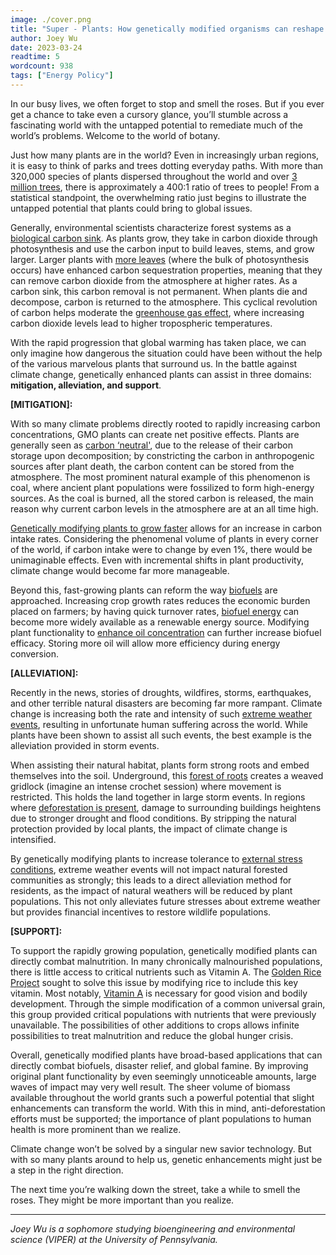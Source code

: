 ```yaml
---
image: ./cover.png
title: "Super - Plants: How genetically modified organisms can reshape the way we approach climate change"
author: Joey Wu
date: 2023-03-24
readtime: 5
wordcount: 938
tags: ["Energy Policy"]
---
```


In our busy lives, we often forget to stop and smell the roses. But if you ever get a chance to take even a cursory glance, you’ll stumble across a fascinating world with the untapped potential to remediate much of the world’s problems. Welcome to the world of botany.

Just how many plants are in the world? Even in increasingly urban regions, it is easy to think of parks and trees dotting everyday paths. With more than 320,000 species of plants dispersed throughout the world and over [3 million trees](https://a-z-animals.com/blog/how-many-plants-are-in-the-world/), there is approximately a 400:1 ratio of trees to people! From a statistical standpoint, the overwhelming ratio just begins to illustrate the untapped potential that plants could bring to global issues.

Generally, environmental scientists characterize forest systems as a [biological carbon sink](https://www.ucdavis.edu/climate/definitions/carbon-sequestration/biological#:~:text=Carbon%20is%20sequestered%20in%20soil,also%20store%20carbon%20as%20carbonates.). As plants grow, they take in carbon dioxide through photosynthesis and use the carbon input to build leaves, stems, and grow larger. Larger plants with [more leaves](https://www.inspiritvr.com/general-bio/cell-biology/role-of-leaves-in-photosynthesis-study-guide#:~:text=What%20is%20the%20role%20of,the%20primary%20location%20for%20photosynthesis.) (where the bulk of photosynthesis occurs) have enhanced carbon sequestration properties, meaning that they can remove carbon dioxide from the atmosphere at higher rates. As a carbon sink, this carbon removal is not permanent. When plants die and decompose, carbon is returned to the atmosphere. This cyclical revolution of carbon helps moderate the [greenhouse gas effect](<https://climate.nasa.gov/vital-signs/carbon-dioxide/#:~:text=Carbon%20dioxide%20(CO2)%20is,natural%20processes%20like%20volcanic%20eruptions.>), where increasing carbon dioxide levels lead to higher tropospheric temperatures.

With the rapid progression that global warming has taken place, we can only imagine how dangerous the situation could have been without the help of the various marvelous plants that surround us. In the battle against climate change, genetically enhanced plants can assist in three domains: **mitigation, alleviation, and support**.

**[MITIGATION]:**

With so many climate problems directly rooted to rapidly increasing carbon concentrations, GMO plants can create net positive effects. Plants are generally seen as [carbon ‘neutral'](https://portlandpress.com/biochemj/pages/plants_and_climate_change_the_role_of_plants_in_achieving_net_zero_), due to the release of their carbon storage upon decomposition; by constricting the carbon in anthropogenic sources after plant death, the carbon content can be stored from the atmosphere. The most prominent natural example of this phenomenon is coal, where ancient plant populations were fossilized to form high-energy sources. As the coal is burned, all the stored carbon is released, the main reason why current carbon levels in the atmosphere are at an all time high.

[Genetically modifying plants to grow faster](https://www.bbc.com/news/science-environment-46750092) allows for an increase in carbon intake rates. Considering the phenomenal volume of plants in every corner of the world, if carbon intake were to change by even 1%, there would be unimaginable effects. Even with incremental shifts in plant productivity, climate change would become far more manageable.

Beyond this, fast-growing plants can reform the way [biofuels](https://pubmed.ncbi.nlm.nih.gov/21412361/) are approached. Increasing crop growth rates reduces the economic burden placed on farmers; by having quick turnover rates, [biofuel energy](https://www.biomedcentral.com/collections/Analyticalmethods) can become more widely available as a renewable energy source. Modifying plant functionality to [enhance oil concentration](https://cen.acs.org/energy/biofuels/fulfill-biofuelspromise-scientists-boost-plant/96/i47) can further increase biofuel efficacy. Storing more oil will allow more efficiency during energy conversion.

**[ALLEVIATION]:**

Recently in the news, stories of droughts, wildfires, storms, earthquakes, and other terrible natural disasters are becoming far more rampant. Climate change is increasing both the rate and intensity of such [extreme weather events](https://www.usgs.gov/faqs/how-can-climate-change-affect-natural-disasters), resulting in unfortunate human suffering across the world. While plants have been shown to assist all such events, the best example is the alleviation provided in storm events.

When assisting their natural habitat, plants form strong roots and embed themselves into the soil. Underground, this [forest of roots](https://www.nps.gov/articles/000/plants-climateimpact.htm#:~:text=Recovery%20from%20natural%20disasters%3A%20Plants,flood%20depth%2C%20and%20salt%20tolerance.) creates a weaved gridlock (imagine an intense crochet session) where movement is restricted. This holds the land together in large storm events. In regions where [deforestation is present](https://www.globalforestwatch.org/topics/water/#:~:text=Deforestation%20compromises%20watershed%20health%20and,forest%20cover%20and%20devastate%20communities.), damage to surrounding buildings heightens due to stronger drought and flood conditions. By stripping the natural protection provided by local plants, the impact of climate change is intensified.

By genetically modifying plants to increase tolerance to [external stress conditions](https://www.ncbi.nlm.nih.gov/pmc/articles/PMC5507805/), extreme weather events will not impact natural forested communities as strongly; this leads to a direct alleviation method for residents, as the impact of natural weathers will be reduced by plant populations. This not only alleviates future stresses about extreme weather but provides financial incentives to restore wildlife populations.

**[SUPPORT]:**

To support the rapidly growing population, genetically modified plants can directly combat malnutrition. In many chronically malnourished populations, there is little access to critical nutrients such as Vitamin A. The [Golden Rice Project](https://www.goldenrice.org/) sought to solve this issue by modifying rice to include this key vitamin. Most notably, [Vitamin A](https://ods.od.nih.gov/factsheets/VitaminA-Consumer/#:~:text=Vitamin%20A%20is%20important%20for,fruits%20and%20vegetables%20their%20color.) is necessary for good vision and bodily development. Through the simple modification of a common universal grain, this group provided critical populations with nutrients that were previously unavailable. The possibilities of other additions to crops allows infinite possibilities to treat malnutrition and reduce the global hunger crisis.

Overall, genetically modified plants have broad-based applications that can directly combat biofuels, disaster relief, and global famine. By improving original plant functionality by even seemingly unnoticeable amounts, large waves of impact may very well result. The sheer volume of biomass available throughout the world grants such a powerful potential that slight enhancements can transform the world. With this in mind, anti-deforestation efforts must be supported; the importance of plant populations to human health is more prominent than we realize.

Climate change won’t be solved by a singular new savior technology. But with so many plants around to help us, genetic enhancements might just be a step in the right direction.

The next time you’re walking down the street, take a while to smell the roses. They might be more important than you realize.

---

_Joey Wu is a sophomore studying bioengineering and environmental science (VIPER) at the University of Pennsylvania._
